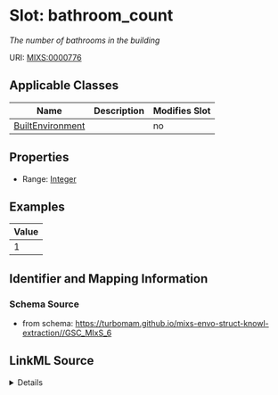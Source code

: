 # Slot: bathroom_count


_The number of bathrooms in the building_



URI: [MIXS:0000776](https://w3id.org/mixs/0000776)



<!-- no inheritance hierarchy -->




## Applicable Classes

| Name | Description | Modifies Slot |
| --- | --- | --- |
[BuiltEnvironment](BuiltEnvironment.md) |  |  no  |







## Properties

* Range: [Integer](Integer.md)






## Examples

| Value |
| --- |
| 1 |

## Identifier and Mapping Information







### Schema Source


* from schema: https://turbomam.github.io/mixs-envo-struct-knowl-extraction//GSC_MIxS_6




## LinkML Source

<details>
```yaml
name: bathroom_count
description: The number of bathrooms in the building
title: bathroom count
notes:
- count
examples:
- value: '1'
from_schema: https://turbomam.github.io/mixs-envo-struct-knowl-extraction//GSC_MIxS_6
rank: 1000
slot_uri: MIXS:0000776
multivalued: false
alias: bathroom_count
domain_of:
- BuiltEnvironment
range: integer
required: false
recommended: false

```
</details>